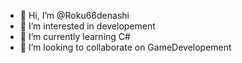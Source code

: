 - 👋 Hi, I’m @Roku66denashi
- 👀 I’m interested in developement
- 🌱 I’m currently learning C#
- 💞️ I’m looking to collaborate on GameDevelopement

<!---
Roku66denashi/Roku66denashi is a ✨ special ✨ repository because its `README.md` (this file) appears on your GitHub profile.
You can click the Preview link to take a look at your changes.
--->
